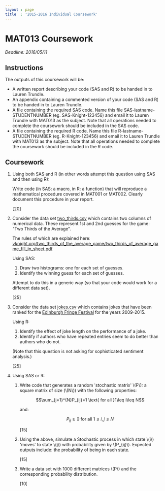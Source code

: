 ```yaml
---
layout : page
title  : '2015-2016 Individual Coursework'
---
```


# MAT013 Coursework

*Deadline: 2016/05/11*

## Instructions

The outputs of this coursework will be:

- A written report describing your code (SAS and R) to be handed in to Lauren Trundle.
- An appendix containing a commented version of your code (SAS and R) to be handed in to Lauren Trundle.
- A file containing the required SAS code. Name this file SAS-lastname-STUDENTNUMBER (eg. SAS-Knight-123456) and email it to Lauren Trundle with MAT013 as the subject. Note that all operations needed to complete the coursework should be included in the SAS code.
- A file containing the required R code. Name this file R-lastname-STUDENTNUMBER (eg. R-Knight-123456) and email it to Lauren Trundle with MAT013 as the subject. Note that all operations needed to complete the coursework should be included in the R code.

## Coursework

1. Using both SAS and R (in other words attempt this question using SAS and then using R):

    Write code (in SAS: a macro, in R: a function) that will reproduce a mathematical procedure covered in MAT001 or MAT002. Clearly document this procedure in your report.

    [20]

2. Consider the data set [two_thirds.csv](Data/two_thirds.csv) which contains
   two columns of numerical data. These represent 1st and 2nd guesses for the
   game: "Two Thirds of the Average".

   The rules of which are explained here:
   [vknight.org/two_thirds_of_the_average_game/two_thirds_of_average_game_fill_in_sheet.pdf](http://vknight.org/two_thirds_of_the_average_game/two_thirds_of_average_game_fill_in_sheet.pdf)

   Using SAS:

   1. Draw two histograms: one for each set of guesses.
   2. Identify the winning guess for each set of guesses.

   Attempt to do this in a generic way (so that your code would work for a
   different data set).

    [25]

3. Consider the data set [jokes.csv](Data/jokes.csv) which contains jokes that
   have been ranked for the [Edinburgh Fringe
   Festival](http://www.bbc.co.uk/news/uk-scotland-edinburgh-east-fife-34039927)
   for the years 2009-2015.

   Using R:

    1. Identify the effect of joke length on the performance of a joke.
    2. Identify if authors who have repeated entries seem to do better than
       authors who do not.

    (Note that this question is not asking for sophisticated sentiment analysis.)

    [25]

4. Using SAS or R:

    1. Write code that generates a random 'stochastic matrix' \\(P\\): a square matrix of size (\\(N\\)) with the following properties:

       $$\sum_{j=1}^{N}P_{ij}=1 \text{ for all }1\leq i\leq N$$

       and:

       $$P_{ij}\geq 0\text{ for all }1\leq i,j \leq N$$

       [15]

    2. Using the above, simulate a Stochastic process in which state \\(i\\) 'moves' to state \\(j\\) with probability given by \\(P_{ij}\\). Expected outputs include: the probability of being in each state.

       [15]

    3. Write a data set with 1000 different matrices \\(P\\) and the corresponding probability distribution.

       [10]
